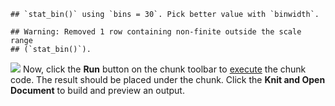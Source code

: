     ## `stat_bin()` using `bins = 30`. Pick better value with `binwidth`.

    ## Warning: Removed 1 row containing non-finite outside the scale range
    ## (`stat_bin()`).

![](C:/Users/mchen/PycharmProjects/tidyTuesday/Aug11/README_files/figure-markdown_strict/unnamed-chunk-3-1.png)
Now, click the **Run** button on the chunk toolbar to
[execute](https://www.jetbrains.com/help/pycharm/r-markdown.html#run-r-code)
the chunk code. The result should be placed under the chunk. Click the
**Knit and Open Document** to build and preview an output.
